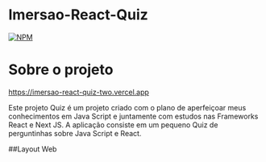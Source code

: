 # Imersao-React-Quiz
[![NPM](https://img.shields.io/apm/l/Imersao-React-Quiz)](https://github.com/PabloDemuner/Imersao-React-Quiz/blob/main/LICENSE)

# Sobre o projeto

https://imersao-react-quiz-two.vercel.app

Este projeto Quiz é um projeto criado com o plano de aperfeiçoar meus conhecimentos em Java Script e juntamente com estudos nas Frameworks React e Next JS.
A aplicação consiste em um pequeno Quiz de perguntinhas sobre Java Script e React.

##Layout Web
